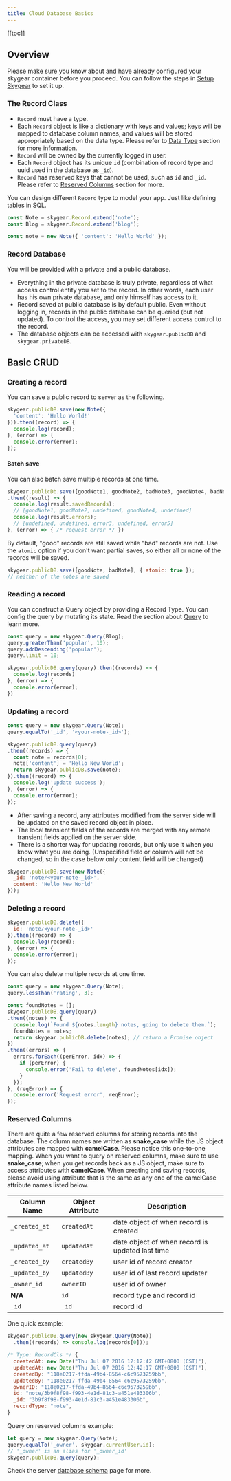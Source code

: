 ```yaml
---
title: Cloud Database Basics
---
```


[[toc]]


## Overview

Please make sure you know about and have already configured your skygear
container before you proceed.
You can follow the steps in [Setup Skygear][doc-setup-skygear] to set it up.


### The Record Class

- `Record` must have a type.
- Each `Record` object is like a dictionary with keys and values; keys will be
mapped to database column names, and values will be stored appropriately
based on the data type. Please refer to [Data Type][doc-data-type]
section for more information.
- `Record` will be owned by the currently logged in user.
- Each `Record` object has its unique `id` (combination of record type
  and uuid used in the database as `_id`).
- `Record` has reserved keys that cannot be used, such as `id` and `_id`.
Please refer to [Reserved Columns][doc-reserved-columns] section for more.

You can design different `Record` type to model your app. Just like defining
tables in SQL.

``` javascript
const Note = skygear.Record.extend('note');
const Blog = skygear.Record.extend('blog');

const note = new Note({ 'content': 'Hello World' });
```

### Record Database

You will be provided with a private and a public database.

- Everything in the private database is truly private, regardless of what access
control entity you set to the record. In other words, each user has his own
private database, and only himself has access to it.
- Record saved at public database is by default public. Even without
logging in, records in the public database can be queried (but not updated).
To control the access, you may set different access control to the record.
- The database objects can be accessed with `skygear.publicDB` and
`skygear.privateDB`.


## Basic CRUD

### Creating a record

You can save a public record to server as the following.

``` javascript
skygear.publicDB.save(new Note({
  'content': 'Hello World!'
})).then((record) => {
  console.log(record);
}, (error) => {
  console.error(error);
});
```

#### Batch save

You can also batch save multiple records at one time.

``` javascript
skygear.publicDb.save([goodNote1, goodNote2, badNote3, goodNote4, badNote5])
.then((result) => {
  console.log(result.savedRecords);
  // [goodNote1, goodNote2, undefined, goodNote4, undefined]
  console.log(result.errors);
  // [undefined, undefined, error3, undefined, error5]
}, (error) => { /* request error */ })
```

By default, "good" records are still saved while "bad" records are not.
Use the `atomic` option if you don't want partial saves, so either all or none
of the records will be saved.

``` javascript
skygear.publicDB.save([goodNote, badNote], { atomic: true });
// neither of the notes are saved
```

### Reading a record

You can construct a Query object by providing a Record Type.
You can config the query by mutating its state.
Read the section about [Query][doc-queries] to learn more.

``` javascript
const query = new skygear.Query(Blog);
query.greaterThan('popular', 10);
query.addDescending('popular');
query.limit = 10;

skygear.publicDB.query(query).then((records) => {
  console.log(records)
}, (error) => {
  console.error(error);
})
```

### Updating a record

``` javascript
const query = new skygear.Query(Note);
query.equalTo('_id', '<your-note-_id>');

skygear.publicDB.query(query)
.then((records) => {
  const note = records[0];
  note['content'] = 'Hello New World';
  return skygear.publicDB.save(note);
}).then((record) => {
  console.log('update success');
}, (error) => {
  console.error(error);
});
```

- After saving a record, any attributes modified from the server side will
be updated on the saved record object in place.
- The local transient fields of the records are merged with any remote
transient fields applied on the server side.
- There is a shorter way for updating records, but only use it when you
know what you are doing. (Unspecified field or column will not be changed,
so in the case below only content field will be changed)

``` javascript
skygear.publicDB.save(new Note({
  _id: 'note/<your-note-_id>',
  content: 'Hello New World'
}));
```

### Deleting a record

``` javascript
skygear.publicDB.delete({
  id: 'note/<your-note-_id>'
}).then((record) => {
  console.log(record);
}, (error) => {
  console.error(error);
});
```

You can also delete multiple records at one time.

``` javascript
const query = new skygear.Query(Note);
query.lessThan('rating', 3);

const foundNotes = [];
skygear.publicDB.query(query)
.then((notes) => {
  console.log(`Found ${notes.length} notes, going to delete them.`);
  foundNotes = notes;
  return skygear.publicDB.delete(notes); // return a Promise object
})
.then((errors) => {
  errors.forEach((perError, idx) => {
    if (perError) {
      console.error('Fail to delete', foundNotes[idx]);
    }
  });
}, (reqError) => {
  console.error('Request error', reqError);
});
```


### Reserved Columns

There are quite a few reserved columns for storing records into the database.
The column names are written as **snake_case** while the JS object attributes
are mapped with **camelCase**. Please notice this one-to-one mapping. When you want
to query on reserved columns, make sure to use **snake_case**; when you get records
back as a JS object, make sure to access attributes with **camelCase**. When
creating and saving records, please avoid using attribute that is the same
as any one of the camelCase attribute names listed below.

Column Name | Object Attribute | Description
--- | --- | ---
`_created_at` | `createdAt` | date object of when record is created
`_updated_at` | `updatedAt` | date object of when record is updated last time
`_created_by` | `createdBy` | user id of record creator
`_updated_by` | `updatedBy` | user id of last record updater
`_owner_id` | `ownerID` | user id of owner
**N/A** | `id` | record type and record id
`_id` | `_id` | record id

One quick example:

``` javascript
skygear.publicDB.query(new skygear.Query(Note))
  .then((records) => console.log(records[0]));
```

``` javascript
/* Type: RecordCls */ {
  createdAt: new Date("Thu Jul 07 2016 12:12:42 GMT+0800 (CST)"),
  updatedAt: new Date("Thu Jul 07 2016 12:42:17 GMT+0800 (CST)"),
  createdBy: "118e0217-ffda-49b4-8564-c6c9573259bb",
  updatedBy: "118e0217-ffda-49b4-8564-c6c9573259bb",
  ownerID: "118e0217-ffda-49b4-8564-c6c9573259bb",
  id: "note/3b9f8f98-f993-4e1d-81c3-a451e483306b",
  _id: "3b9f8f98-f993-4e1d-81c3-a451e483306b",
  recordType: "note",
}
```

Query on reserved columns example:

``` javascript
let query = new skygear.Query(Note);
query.equalTo('_owner', skygear.currentUser.id);
// '_owner' is an alias for '_owner_id'
skygear.publicDB.query(query);
```

Check the server [database schema][doc-database-schema] page for more.

[doc-setup-skygear]: /guides/get-started/js/
[doc-data-type]: /guides/cloud-db/data-types/js/
[doc-reserved-columns]: #reserved-columns
[doc-database-schema]: /guides/advanced/database-schema/
[doc-queries]: /guides/cloud-db/queries/js/
